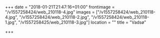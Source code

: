 +++
date = "2018-01-21T21:47:16+01:00"
frontimage = "/v1557258424/web_210118-4.jpg"
images = ["/v1557258424/web_210118-4.jpg", "/v1557258424/web_210118-2.jpg", "/v1557258424/web_210118-1.jpg", "/v1557258425/web_210118-3.jpg"]
location = ""
title = "Vadsø"
 
+++
